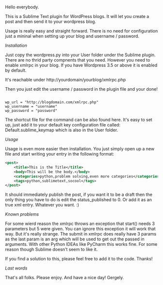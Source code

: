 Hello everybody.

This is a Sublime Text plugin for WordPress blogs. It will let you create a post and then send it to your wordpress blog.

Usage is really easy and straight forward. There is no need for configuration just a mininal when setting up your blog and username / password. 

*Installation*

Just copy the wordpress.py into your User folder under the Sublime plugin. There are no thrid party compnents that you need. However you need to enable xmlrpc in your blog. If you have Wordpress 3.5 or above it is enabled by default. 

It's reachable under http://yourdomain/yourblog/xmlrpc.php

Then you just edit the username / password in the plugin file and your done!

<code>
wp_url = "http://blogdomain.com/xmlrpc.php"
wp_username = "username"
wp_password = "password"
</code>

The shortcut file for the command can be also found here. It's easy to set up, just add it to your default key configuration file called: Default.sublime_keymap which is also in the User folder.

*Usage*

Usage is even more easier then installation. You just simply open up a new file and start writing your entry in the following format:

```xml
<post>
	<title>This is the Title</title>
	<body>This will be the body.</body>
	<categories>python,problem solving,even more categories</categories>
	<tags>python,sublimetext,socool</tags>
</post>
```

It should immediately publish the post, if you want it to be a draft then the only thing you have to do is edit the status_published to 0. 
Or add it as an <publish>true</publish> xml entry. Whatever you want. :)

*Known problems*

For some wierd reason the xmlrpc throws an exception that start() needs 3 parameters but 5 were given. You can ignore this exception it will work that way. But it's really strange. The submit in xmlrpc does really have 3 params as the last param is an arg which will be used to get out the passed in arguments. With other Python IDEAs like PyCharm this works fine. For some reason though Sublime doesn't seem to like it. 

If you find a solution to this, please feel free to add it to the code. Thanks!

*Last words*

That's all folks.
Please enjoy.
And have a nice day!
Gergely.
